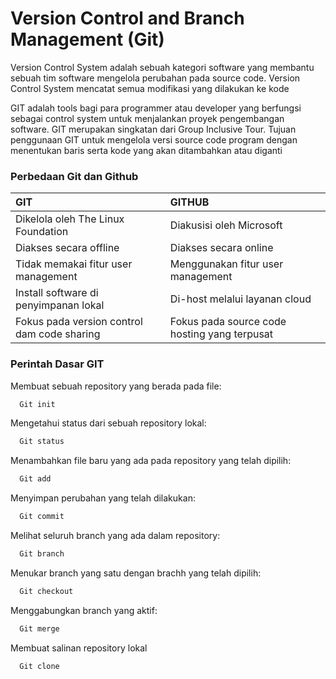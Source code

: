 # Version Control and Branch Management (Git)

Version Control System adalah sebuah kategori software yang membantu sebuah tim software mengelola perubahan pada source code. Version Control System mencatat semua modifikasi yang dilakukan ke kode

GIT adalah tools bagi para programmer atau developer yang berfungsi sebagai control system untuk menjalankan proyek pengembangan software. GIT merupakan singkatan dari Group Inclusive Tour. Tujuan penggunaan GIT untuk mengelola versi source code program dengan menentukan baris serta kode yang akan ditambahkan atau diganti

### Perbedaan Git dan Github

| GIT                                         | GITHUB                                       |
| :------------------------------------------ | :------------------------------------------- |
| Dikelola oleh The Linux Foundation          | Diakusisi oleh Microsoft                     |
| Diakses secara offline                      | Diakses secara online                        |
| Tidak memakai fitur user management         | Menggunakan fitur user management            |
| Install software di penyimpanan lokal       | Di-host melalui layanan cloud                |
| Fokus pada version control dam code sharing | Fokus pada source code hosting yang terpusat |

### Perintah Dasar GIT

Membuat sebuah repository yang berada pada file:

```bash
  Git init
```

Mengetahui status dari sebuah repository lokal:

```bash
  Git status
```

Menambahkan file baru yang ada pada repository yang telah dipilih:

```bash
  Git add
```

Menyimpan perubahan yang telah dilakukan:

```bash
  Git commit
```

Melihat seluruh branch yang ada dalam repository:

```bash
  Git branch
```

Menukar branch yang satu dengan brachh yang telah dipilih:

```bash
  Git checkout
```

Menggabungkan branch yang aktif:

```bash
  Git merge
```

Membuat salinan repository lokal

```bash
  Git clone
```
